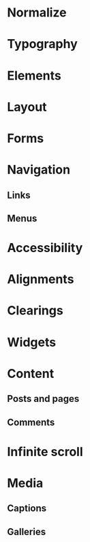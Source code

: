 # Normalize
# Typography
# Elements
# Layout
# Forms
# Navigation
## Links
## Menus
# Accessibility
# Alignments
# Clearings
# Widgets
# Content
## Posts and pages
## Comments
# Infinite scroll
# Media
## Captions
## Galleries